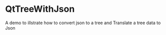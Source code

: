 # QtTreeWithJson
A demo to illstrate how to convert json to a tree and Translate a tree data  to Json
